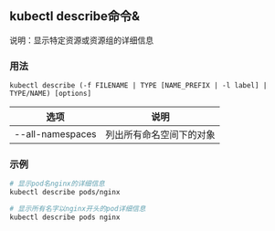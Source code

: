 ## kubectl describe命令&
说明：显示特定资源或资源组的详细信息


### 用法
```
kubectl describe (-f FILENAME | TYPE [NAME_PREFIX | -l label] | TYPE/NAME) [options]
```

| 选项 | 说明
| --- | ---
| --all-namespaces  | 列出所有命名空间下的对象

### 示例
```sh
# 显示pod名nginx的详细信息
kubectl describe pods/nginx

# 显示所有名字以nginx开头的pod详细信息
kubectl describe pods nginx
```
